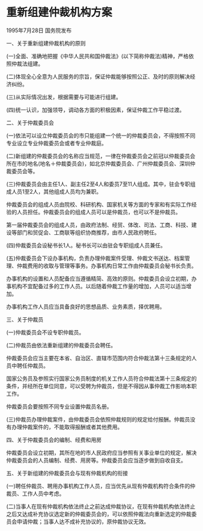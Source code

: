 # 重新组建仲裁机构方案

1995年7月28日 国务院发布

<!-- INFO END -->

一、关于重新组建仲裁机构的原则

(一)全面、准确地把握《中华人民共和国仲裁法》(以下简称仲裁法)精神，严格依照仲裁法组建。

(二)体现全心全意为人民服务的宗旨，保证仲裁能够按照公正、及时的原则解决经济纠纷。

(三)从实际情况出发，根据需要与可能进行组建。

(四)统一认识，加强领导，调动各方面的积极因素，保证仲裁工作平稳过渡。

二、关于仲裁委员会

(一)依法可以设立仲裁委员会的市只能组建一个统一的仲裁委员会，不得按照不同专业设立专业仲裁委员会或者专业仲裁庭。

(二)新组建的仲裁委员会的名称应当规范，一律在仲裁委员会之前冠以仲裁委员会所在市的地名(地名＋仲裁委员会)，如北京仲裁委员会、广州仲裁委员会、深圳仲裁委员会等。

(三)仲裁委员会由主任1人、副主任2至4人和委员7至11人组成。其中，驻会专职组成人员1至2人，其他组成人员均为兼职。

仲裁委员会的组成人员由院校、科研机构、国家机关等方面的专家和有实际工作经验的人员担任。仲裁委员会的组成人员可以是仲裁员，也可以不是仲裁员。

第一届仲裁委员会的组成人员，由政府法制、经贸、体改、司法、工商、科技、建设等部门和贸促会、工商联等组织协商推荐，由市人民政府聘任。

(四)仲裁委员会设秘书长1人。秘书长可以由驻会专职组成人员兼任。

(五)仲裁委员会下设办事机构，负责办理仲裁案件受理、仲裁文书送达、档案管理、仲裁费用的收取与管理等事务。办事机构日常工作由仲裁委员会秘书长负责。

办事机构的设置和人员配备应当遵循精简、高效的原则。仲裁委员会设立初期，办事机构不宜配备过多的工作人员。以后随着仲裁工作量的增加，人员可以适当增加。

办事机构工作人员应当具备良好的思想品质、业务素质，择优聘用。

三、关于仲裁员

(一)仲裁委员会不设专职仲裁员。

(二)仲裁员由依法重新组建的仲裁委员会聘任。

仲裁委员会应当主要在本省、自治区、直辖市范围内符合仲裁法第十三条规定的人员中聘任仲裁员。

国家公务员及参照实行国家公务员制度的机关工作人员符合仲裁法第十三条规定的条件，并经所在单位同意，可以受聘为仲裁员，但是不得因从事仲裁工作影响本职工作。

仲裁委员会要按照不同专业设置仲裁员名册。

(三)仲裁员办理仲裁案件，由仲裁委员会依照仲裁规则的规定给付报酬。仲裁员没有办理仲裁案件的，不能取得报酬或者其他费用。

四、关于仲裁委员会的编制、经费和用房

仲裁委员会设立初期，其所在地的市人民政府应当参照有关事业单位的规定，解决仲裁委员会的人员编制、经费、用房等。仲裁委员会应当逐步做到自收自支。

五、关于新组建的仲裁委员会与现有仲裁机构的衔接

(一)聘任仲裁员、聘用办事机构工作人员，应当优先从现有仲裁机构符合条件的仲裁员、工作人员中考虑。

(二)当事人在现有仲裁机构依法终止之前达成仲裁协议，在现有仲裁机构依法终止之后又达成补充协议选定新的仲裁委员会的，可以依照仲裁法向重新选定的仲裁委员会申请仲裁；当事人达不成补充协议的，原仲裁协议无效。